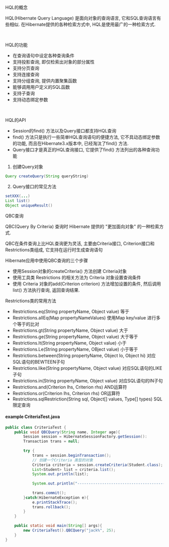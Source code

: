 HQL的概念

HQL(Hibernate Query Language) 是面向对象的查询语言, 它和SQL查询语言有些相似. 在Hibernate提供的各种检索方式中, HQL是使用最广的一种检索方式.

<br>

HQL的功能
* 在查询语句中设定各种查询条件
* 支持投影查询, 即仅检索出对象的部分属性
* 支持分页查询
* 支持连接查询
* 支持分组查询, 提供内置聚集函数
* 能够调用用户定义的SQL函数
* 支持子查询
* 支持动态绑定参数

<br>

HQL的API
* Session的find() 方法以及Query接口都支持HQL查询
* find() 方法只是执行一些简单HQL查询语句的便捷方法, 它不具动态绑定参数的功能, 而且在Hibernate3.x版本中, 已经淘汰了find() 方法.
* Query接口才是真正的HQL查询接口, 它提供了find() 方法列出的各种查询功能
1) 创建Query对象
```java
Query createQuery(String queryString)
```
2) Query接口的常见方法
```java
setXXX(...)
List list()
Object uniqueResult()
```



QBC查询

QBC(Query By Criteria) 查询时 Hibernate 提供的 "更加面向对象" 的一种检索方式.

QBC在条件查询上比HQL查询更为灵活, 主要由Criteria接口, Criterion接口和Restrictions类组成, 它支持在运行时生成查询语句

Hibernate应用中使用QBC查询的三个步骤
* 使用Session对象的createCriteria() 方法创建 Criteria对象
* 使用工具类 Restrictions 的相关方法为 Criteria 对象设置查询条件
* 使用 Criteria 对象的add(Criterion criterion) 方法增加设置的条件, 然后调用list() 方法执行查询, 返回查询结果.

Restrictions类的常用方法

* Restrictions.eq(String propertyName, Object value) 等于
* Restrictions.allEq(Map propertyNameValues)  使用Map key/value 进行多个等于的比对
* Restrictions.gt(String propertyName, Object value) 大于
* Restrictions.ge(String propertyName, Object value) 大于等于
* Restrictions.lt(String propertyName, Object value) 小于
* Restrictions.Le(String propertyName, OBject value) 小于等于
* Restrictions.between(String propertyName, Object lo, Object hi) 对应SQL语句的BEWTEEN子句
* Restrictions.like(String propertyName, Object value) 对应SQL语句的LIKE子句
* Restrictions.in(String propertyName, Object value) 对应SQL语句的IN子句
* Restrictions.and(Criterion lhs, Criterion rhs) AND运算符
* Restrictions.or(Criterion lhs, Criterion rhs) OR运算符
* Restrictions.sqlRestriction(String sql, Object[] values, Type[] types) SQL限定查询


#### example CriteriaTest.java

```java
public class CriteriaTest {
    public void QBCQuery(String name, Integer age){
        Session session = HibernateSessionFactory.getSession():
        Transaction trans = null;
        
        try {
            trans = session.beginTransaction();
            // 创建一个Criteria 类型的对象
            Criteria criteria = session.createCriteria(Student.class);
            List<Student> list = criteria.list();
            System.out.println(list);
            
            System.out.println("----------------------------------------------------------"):
            
            trans.commit();
        }catch(HibernateException e){
            e.printStackTrace();
            trans.rollback();
        }
    }
    
    public static void main(String[] args){
        new CriteriaTest().QBCQuery("jack%", 25);
    }
}
```
